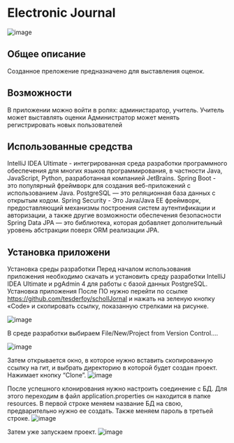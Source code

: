 # Electronic Journal

![image](https://github.com/tesderfoy/Terbusick/assets/98217566/6c37577e-caeb-420c-b12d-9ca9cca688bf)

## Общее описание
Созданное преложение предназначено для выставления оценок.
## Возможности
В приложении можно войти в ролях: администаратор, учитель.
Учитель может выставлять оценки
Администратор может менять регистрировать новых пользователей
## Использованные средства
IntelliJ IDEA Ultimate - интегрированная среда разработки программного обеспечения для многих языков программирования, в частности Java, JavaScript, Python, разработанная компанией JetBrains.
Spring Boot - это популярный фреймворк для создания веб-приложений с использованием Java.
PostgreSQL — это реляционная база данных с открытым кодом.
Spring Security - Это Java/Java EE фреймворк, предоставляющий механизмы построения систем аутентификации и авторизации, а также другие возможности обеспечения безопасности  
Spring Data JPA — это библиотека, которая добавляет дополнительный уровень абстракции поверх ORM реализации JPA.

## Установка приложени
Установка среды разработки
Перед началом использования приложения необходимо скачать и установить среду разработки IntelliJ IDEA Ultimate и pgAdmin 4 для работы с базой данных PostgreSQL.
Установка приложения
После ПО нужно перейти по ссылке https://github.com/tesderfoy/schollJornal и нажать на зеленую кнопку «Code» и скопировать ссылку, показанную стрелками на рисунке. 
 
![image](https://github.com/tesderfoy/schollJornal/assets/98217566/f34b167c-e9e7-4e1c-8b12-3b92bc04cda1)

В среде разработки выбираем File/New/Project from Version Control…. 

![image](https://github.com/tesderfoy/schollJornal/assets/98217566/5288fb57-8a5e-4fd4-9430-4ec2836052aa)

Затем открывается окно, в которое нужно вставить скопированную ссылку на гит, и выбрать директорию в которой будет создан проект. Нажимает кнопку “Clone”.
![image](https://github.com/tesderfoy/schollJornal/assets/98217566/123bc8b3-5064-4783-bc68-572e6bcdba63)


После успешного клонирования нужно настроить соединение с БД. Для этого переходим в файл application.properties он находится в папке resources. В первой строке меняем название БД на свою, предварительно нужно ее создать. Также меняем пароль в третьей строке.
 ![image](https://github.com/tesderfoy/schollJornal/assets/98217566/359f7cab-a2a1-4a64-bafb-6e5b9ccb3304)


Затем уже запускаем проект.
![image](https://github.com/tesderfoy/schollJornal/assets/98217566/5d6a17bf-6fb4-4a7b-9c50-37db83163bf2)

 

